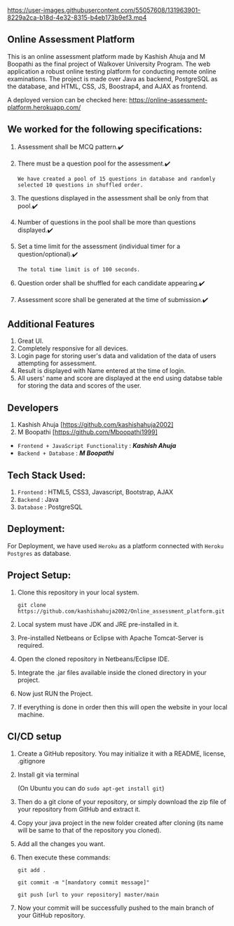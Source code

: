
https://user-images.githubusercontent.com/55057608/131963901-8229a2ca-b18d-4e32-8315-b4eb173b9ef3.mp4

## Online Assessment Platform
This is an online assessment platform made by Kashish Ahuja and M Boopathi as the final project of Walkover University Program.
The web application a robust online testing platform for conducting remote online examinations. The project is made over Java as backend, PostgreSQL as the  database, and HTML, CSS, JS, Boostrap4, and AJAX as frontend.

A deployed version can be checked here: https://online-assessment-platform.herokuapp.com/

## We worked for the following specifications:
1. Assessment shall be MCQ pattern.✔️

2. There must be a question pool for the assessment.✔️
   
   `We have created a pool of 15 questions in database and randomly selected 10 questions in shuffled order.`
  
3. The questions displayed in the assessment shall be only from that pool.✔️

4. Number of questions in the pool shall be more than questions displayed.✔️

5. Set a time limit for the assessment (individual timer for a question/optional).✔️ 
   
   `The total time limit is of 100 seconds.`

6. Question order shall be shuffled for each candidate appearing.✔️

7. Assessment score shall be generated at the time of submission.✔️


## Additional Features
1. Great UI.
2. Completely responsive for all devices.
3. Login page for storing user's data and validation of the data of users attempting for assessment.
4. Result is displayed with Name entered at the time of login.
5. All users' name and score are displayed at the end using databse table for storing the data and scores of the user.

## Developers
1. Kashish Ahuja [https://github.com/kashishahuja2002]
2. M Boopathi [https://github.com/Mboopathi1999]

* `Frontend + JavaScript Functionality` : ***Kashish Ahuja***
* `Backend + Database` : ***M Boopathi***


## Tech Stack Used:
1. `Frontend` : HTML5, CSS3, Javascript, Bootstrap, AJAX
2. `Backend` : Java
3. `Database` : PostgreSQL


## Deployment:
For Deployment, we have used `Heroku` as a platform connected with `Heroku Postgres` as database.


## Project Setup:
1. Clone this repository in your local system.
   
   ```
   git clone https://github.com/kashishahuja2002/Online_assessment_platform.git
   ````
2. Local system must have JDK and JRE pre-installed in it.
3. Pre-installed Netbeans or Eclipse with Apache Tomcat-Server is required.
4. Open the cloned repository in Netbeans/Eclipse IDE.
5. Integrate the .jar files available inside the cloned directory in your project.
6. Now just RUN the Project.
7. If everything is done in order then this will open the website in your local machine.


## CI/CD setup
1. Create a GitHub repository. You may initialize it with a README, license, .gitignore
2. Install git via terminal 

   (On Ubuntu you can do `sudo apt-get install git`)
3. Then do a git clone of your repository, or simply download the zip file of your repository from GitHub and extract it.
4. Copy your java project in the new folder created after cloning (its name will be same to that of the repository you cloned).
5. Add all the changes you want.
6. Then execute these commands:
   
   ````
   git add . 

   git commit -m "[mandatory commit message]" 
   
   git push [url to your repository] master/main 
7. Now your commit will be successfully pushed to the main branch of your GitHub repository.
